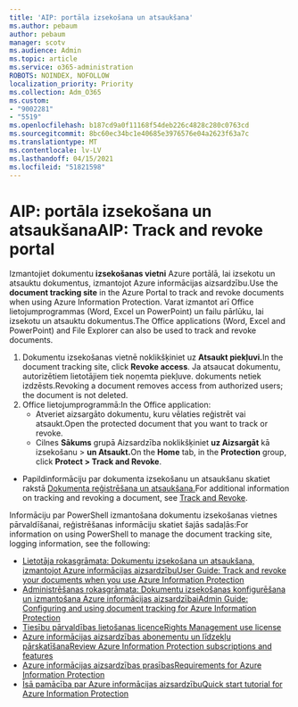 ```yaml
---
title: 'AIP: portāla izsekošana un atsaukšana'
ms.author: pebaum
author: pebaum
manager: scotv
ms.audience: Admin
ms.topic: article
ms.service: o365-administration
ROBOTS: NOINDEX, NOFOLLOW
localization_priority: Priority
ms.collection: Adm_O365
ms.custom:
- "9002281"
- "5519"
ms.openlocfilehash: b187cd9a0f11168f54deb226c4828c280c0763cd
ms.sourcegitcommit: 8bc60ec34bc1e40685e3976576e04a2623f63a7c
ms.translationtype: MT
ms.contentlocale: lv-LV
ms.lasthandoff: 04/15/2021
ms.locfileid: "51821598"
---
```

# <a name="aip-track-and-revoke-portal"></a><span data-ttu-id="0415d-102">AIP: portāla izsekošana un atsaukšana</span><span class="sxs-lookup"><span data-stu-id="0415d-102">AIP: Track and revoke portal</span></span>

<span data-ttu-id="0415d-103">Izmantojiet dokumentu **izsekošanas vietni** Azure portālā, lai izsekotu un atsauktu dokumentus, izmantojot Azure informācijas aizsardzību.</span><span class="sxs-lookup"><span data-stu-id="0415d-103">Use the **document tracking site** in the Azure Portal to track and revoke documents when using Azure Information Protection.</span></span> <span data-ttu-id="0415d-104">Varat izmantot arī Office lietojumprogrammas (Word, Excel un PowerPoint) un failu pārlūku, lai izsekotu un atsauktu dokumentus.</span><span class="sxs-lookup"><span data-stu-id="0415d-104">The Office applications (Word, Excel and PowerPoint) and File Explorer can also be used to track and revoke documents.</span></span>

1. <span data-ttu-id="0415d-105">Dokumentu izsekošanas vietnē noklikšķiniet uz **Atsaukt piekļuvi.**</span><span class="sxs-lookup"><span data-stu-id="0415d-105">In the document tracking site, click **Revoke access**.</span></span> <span data-ttu-id="0415d-106">Ja atsaucat dokumentu, autorizētiem lietotājiem tiek noņemta piekļuve. dokuments netiek izdzēsts.</span><span class="sxs-lookup"><span data-stu-id="0415d-106">Revoking a document removes access from authorized users; the document is not deleted.</span></span>
2. <span data-ttu-id="0415d-107">Office lietojumprogrammā:</span><span class="sxs-lookup"><span data-stu-id="0415d-107">In the Office application:</span></span>
    - <span data-ttu-id="0415d-108">Atveriet aizsargāto dokumentu, kuru vēlaties reģistrēt vai atsaukt.</span><span class="sxs-lookup"><span data-stu-id="0415d-108">Open the protected document that you want to track or revoke.</span></span>
    - <span data-ttu-id="0415d-109">Cilnes **Sākums** grupā Aizsardzība noklikšķiniet **uz Aizsargāt** kā izsekošanu > **un Atsaukt.**</span><span class="sxs-lookup"><span data-stu-id="0415d-109">On the **Home** tab, in the **Protection** group, click **Protect > Track and Revoke**.</span></span>

- <span data-ttu-id="0415d-110">Papildinformāciju par dokumenta izsekošanu un atsaukšanu skatiet rakstā [Dokumenta reģistrēšana un atsaukšana.](https://docs.microsoft.com/azure/information-protection/rms-client/client-track-revoke)</span><span class="sxs-lookup"><span data-stu-id="0415d-110">For additional information on tracking and revoking a document, see [Track and Revoke](https://docs.microsoft.com/azure/information-protection/rms-client/client-track-revoke).</span></span>

<span data-ttu-id="0415d-111">Informāciju par PowerShell izmantošana dokumentu izsekošanas vietnes pārvaldīšanai, reģistrēšanas informāciju skatiet šajās sadaļās:</span><span class="sxs-lookup"><span data-stu-id="0415d-111">For information on using PowerShell to manage the document tracking site, logging information, see the following:</span></span>
- [<span data-ttu-id="0415d-112">Lietotāja rokasgrāmata: Dokumentu izsekošana un atsaukšana, izmantojot Azure informācijas aizsardzību</span><span class="sxs-lookup"><span data-stu-id="0415d-112">User Guide: Track and revoke your documents when you use Azure Information Protection</span></span>](https://docs.microsoft.com/azure/information-protection/rms-client/client-track-revoke)
- [<span data-ttu-id="0415d-113">Administrēšanas rokasgrāmata: Dokumentu izsekošanas konfigurēšana un izmantošana Azure informācijas aizsardzībai</span><span class="sxs-lookup"><span data-stu-id="0415d-113">Admin Guide: Configuring and using document tracking for Azure Information Protection</span></span>](https://docs.microsoft.com/azure/information-protection/rms-client/client-admin-guide-document-tracking)
- [<span data-ttu-id="0415d-114">Tiesību pārvaldības lietošanas licence</span><span class="sxs-lookup"><span data-stu-id="0415d-114">Rights Management use license</span></span>](https://docs.microsoft.com/azure/information-protection/configure-usage-rights#rights-management-use-license)
- [<span data-ttu-id="0415d-115">Azure informācijas aizsardzības abonementu un līdzekļu pārskatīšana</span><span class="sxs-lookup"><span data-stu-id="0415d-115">Review Azure Information Protection subscriptions and features</span></span>](https://azure.microsoft.com/pricing/details/information-protection)
- [<span data-ttu-id="0415d-116">Azure informācijas aizsardzības prasības</span><span class="sxs-lookup"><span data-stu-id="0415d-116">Requirements for Azure Information Protection</span></span>](https://docs.microsoft.com/azure/information-protection/get-started/requirements)
- [<span data-ttu-id="0415d-117">Īsā pamācība par Azure informācijas aizsardzību</span><span class="sxs-lookup"><span data-stu-id="0415d-117">Quick start tutorial for Azure Information Protection</span></span>](https://docs.microsoft.com/azure/information-protection/get-started/infoprotect-quick-start-tutorial)
